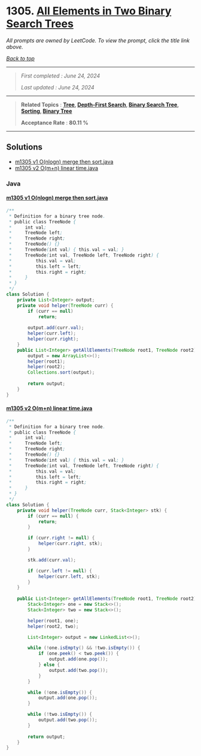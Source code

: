# 1305. [All Elements in Two Binary Search Trees](<https://leetcode.com/problems/all-elements-in-two-binary-search-trees>)

*All prompts are owned by LeetCode. To view the prompt, click the title link above.*

*[Back to top](<../README.md>)*

------

> *First completed : June 24, 2024*
>
> *Last updated : June 24, 2024*

------

> **Related Topics** : **[Tree](<by_topic/Tree.md>), [Depth-First Search](<by_topic/Depth-First Search.md>), [Binary Search Tree](<by_topic/Binary Search Tree.md>), [Sorting](<by_topic/Sorting.md>), [Binary Tree](<by_topic/Binary Tree.md>)**
>
> **Acceptance Rate** : **80.11 %**

------

## Solutions

- [m1305 v1 O(nlogn) merge then sort.java](<../my-submissions/m1305 v1 O(nlogn) merge then sort.java>)
- [m1305 v2 O(m+n) linear time.java](<../my-submissions/m1305 v2 O(m+n) linear time.java>)
### Java
#### [m1305 v1 O(nlogn) merge then sort.java](<../my-submissions/m1305 v1 O(nlogn) merge then sort.java>)
```Java
/**
 * Definition for a binary tree node.
 * public class TreeNode {
 *     int val;
 *     TreeNode left;
 *     TreeNode right;
 *     TreeNode() {}
 *     TreeNode(int val) { this.val = val; }
 *     TreeNode(int val, TreeNode left, TreeNode right) {
 *         this.val = val;
 *         this.left = left;
 *         this.right = right;
 *     }
 * }
 */
class Solution {
    private List<Integer> output;
    private void helper(TreeNode curr) {
        if (curr == null) 
            return;
        
        output.add(curr.val);
        helper(curr.left);
        helper(curr.right);
    }
    public List<Integer> getAllElements(TreeNode root1, TreeNode root2) {
        output = new ArrayList<>();
        helper(root1);
        helper(root2);
        Collections.sort(output);
        
        return output;
    }
}
```

#### [m1305 v2 O(m+n) linear time.java](<../my-submissions/m1305 v2 O(m+n) linear time.java>)
```Java
/**
 * Definition for a binary tree node.
 * public class TreeNode {
 *     int val;
 *     TreeNode left;
 *     TreeNode right;
 *     TreeNode() {}
 *     TreeNode(int val) { this.val = val; }
 *     TreeNode(int val, TreeNode left, TreeNode right) {
 *         this.val = val;
 *         this.left = left;
 *         this.right = right;
 *     }
 * }
 */
class Solution {
    private void helper(TreeNode curr, Stack<Integer> stk) {
        if (curr == null) {
            return;
        }

        if (curr.right != null) {
            helper(curr.right, stk);
        }

        stk.add(curr.val);

        if (curr.left != null) {
            helper(curr.left, stk);
        }
    }
    
    public List<Integer> getAllElements(TreeNode root1, TreeNode root2) {
        Stack<Integer> one = new Stack<>();
        Stack<Integer> two = new Stack<>();

        helper(root1, one);
        helper(root2, two);

        List<Integer> output = new LinkedList<>();

        while (!one.isEmpty() && !two.isEmpty()) {
            if (one.peek() < two.peek()) {
                output.add(one.pop());
            } else {
                output.add(two.pop());
            }
        }

        while (!one.isEmpty()) {
            output.add(one.pop());
        }

        while (!two.isEmpty()) {
            output.add(two.pop());
        }
        
        return output;
    }
}
```

